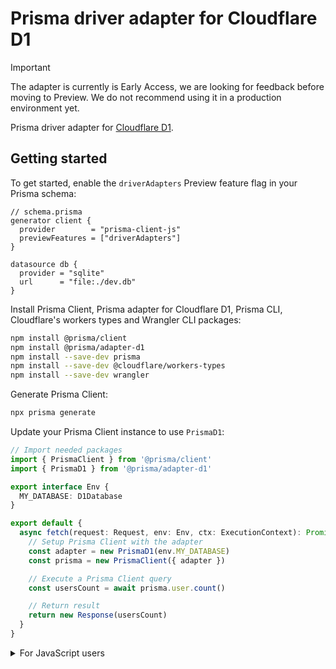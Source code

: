 # Prisma driver adapter for Cloudflare D1

> [!IMPORTANT] 
> The adapter is currently is Early Access, we are looking for feedback before moving to Preview. 
> We do not recommend using it in a production environment yet.

Prisma driver adapter for [Cloudflare D1](https://developers.cloudflare.com/d1/).

<!-- TODO Refer to the [announcement blog post](https://prisma.io/cloudflare-d1) and our [docs](https://www.prisma.io/docs/guides/database/cloudflare-d1) for more details. -->

<!-- > **Note**: Support for Cloudflare D1 is available in [Early Access](https://www.prisma.io/docs/about/prisma/releases#early-access) from Prisma versions [TODO](https://github.com/prisma/prisma/releases/tag/TODO) and later. -->

## Getting started

To get started, enable the `driverAdapters` Preview feature flag in your Prisma schema:

```prisma
// schema.prisma
generator client {
  provider        = "prisma-client-js"
  previewFeatures = ["driverAdapters"]
}

datasource db {
  provider = "sqlite"
  url      = "file:./dev.db"
}
```

Install Prisma Client, Prisma adapter for Cloudflare D1, Prisma CLI, Cloudflare's workers types and Wrangler CLI packages:

```sh
npm install @prisma/client
npm install @prisma/adapter-d1
npm install --save-dev prisma
npm install --save-dev @cloudflare/workers-types
npm install --save-dev wrangler
```

Generate Prisma Client:

```sh
npx prisma generate
```

Update your Prisma Client instance to use `PrismaD1`:

```ts
// Import needed packages
import { PrismaClient } from '@prisma/client'
import { PrismaD1 } from '@prisma/adapter-d1'

export interface Env {
  MY_DATABASE: D1Database
}

export default {
  async fetch(request: Request, env: Env, ctx: ExecutionContext): Promise<Response> {
    // Setup Prisma Client with the adapter
    const adapter = new PrismaD1(env.MY_DATABASE)
    const prisma = new PrismaClient({ adapter })

    // Execute a Prisma Client query
    const usersCount = await prisma.user.count()

    // Return result
    return new Response(usersCount)
  }
}
```

<details>
  <summary>For JavaScript users</summary>
  ```js
  // Import needed packages
  import { PrismaClient } from '@prisma/client'
  import { PrismaD1 } from '@prisma/adapter-d1'
  
  export default {
    async fetch(request, env, ctx) {
      // Setup Prisma Client with the adapter
      const adapter = new PrismaD1(env.MY_DATABASE)
      const prisma = new PrismaClient({ adapter })
  
      // Execute a Prisma Client query
      const usersCount = await prisma.user.count()

      // Return result
      return new Response(usersCount)
    }
  }
  ```
</details>

> **Note**: Make sure your D1 database is setup in your `wrangler.toml`. Refer to [Cloudflare's docs](https://developers.cloudflare.com/d1/get-started/#3-create-a-database) to learn how to set up your database binding.
>
> ```toml
> [[d1_databases]]
> binding = "MY_DATABASE"    # i.e. available in the Worker on env.MY_DATABASE
> database_name = "database_name"
> database_id = "<unique-ID-for-your-database>"
> ```

<!-- TODO Refer to our [docs](https://www.prisma.io/docs/guides/database/cloudflare-d1#how-to-manage-schema-changes) to learn how to manage schema changes when using Prisma and Cloudflare D1. -->

<!-- ## Feedback
TODO Leave this till preview
We encourage you to create an issue if you find something missing or run into a bug.

If you have any feedback, leave a comment in [this GitHub discussion](https://github.com/prisma/prisma/discussions/TODO). -->
